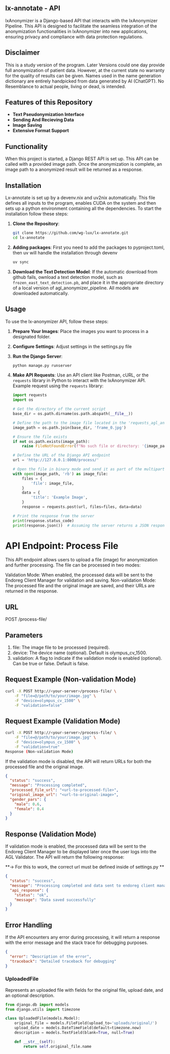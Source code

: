 ## lx-annotate - API

lxAnonymizer is a Django-based API that interacts with the lxAnonymizer Pipeline. This API is designed to facilitate the seamless integration of the anonymization functionalities in lxAnonymizer into new applications, ensuring privacy and compliance with data protection regulations.

## Disclaimer

This is a study version of the program. Later Versions could one day provide full anonymization of patient data. However, at the current state no warranty for the quality of results can be given.
Names used in the name generation dictionary are entirely handpicked from data generated by AI (ChatGPT). No Resemblance to actual people, living or dead, is intended.

## Features of this Repository

- **Text Pseudonymization Interface**
- **Sending And Recieving Data**
- **Image Saving**
- **Extensive Format Support**

## Functionality

When this project is started, a Django REST API is set up. This API can be called with a provided image path. Once the anonymization is complete, an image path to a anonymized result will be returned as a response.

## Installation

Lx-annotate is set up by a devenv.nix and uv2nix automatically. This file defines all inputs to the program, enables CUDA on the system and then sets up a python environment containing all the dependencies. To start the installation follow these steps:

1. **Clone the Repository**:

   ```bash
   git clone https://github.com/wg-lux/lx-annotate.git
   cd lx-annotate
   ```

2. **Adding packages**:
   First you need to add the packages to pyproject.toml,
   then uv will handle the installation through devenv

   ```bash
   uv sync
   ```

3. **Download the Text Detection Model**:
   If the automatic download from github fails, ownload a text detection model, such as `frozen_east_text_detection.pb`, and place it in the appropriate directory of a local version of agl_anonymizer_pipeline. All models are downloaded automatically.

## Usage

To use the lx-anonymizer API, follow these steps:

1. **Prepare Your Images**:
   Place the images you want to process in a designated folder.

2. **Configure Settings**:
   Adjust settings in the settings.py file

3. **Run the Django Server**:

   ```bash
   python manage.py runserver
   ```

4. **Make API Requests**:
   Use an API client like Postman, cURL, or the `requests` library in Python to interact with the lxAnonymizer API. Example request using the `requests` library:

   ```python
   import requests
   import os

   # Get the directory of the current script
   base_dir = os.path.dirname(os.path.abspath(__file__))

   # Define the path to the image file located in the 'requests_agl_anonymizer' folder
   image_path = os.path.join(base_dir, 'frame_0.jpg')

   # Ensure the file exists
   if not os.path.exists(image_path):
       raise FileNotFoundError(f"No such file or directory: '{image_path}'")

   # Define the URL of the Django API endpoint
   url = 'http://127.0.0.1:8000/process/'

   # Open the file in binary mode and send it as part of the multipart form-data payload
   with open(image_path, 'rb') as image_file:
       files = {
           'file': image_file,
       }
       data = {
           'title': 'Example Image',
       }
       response = requests.post(url, files=files, data=data)

   # Print the response from the server
   print(response.status_code)
   print(response.json())  # Assuming the server returns a JSON response
   ```

# API Endpoint: Process File

This API endpoint allows users to upload a file (image) for anonymization and further processing. The file can be processed in two modes:

Validation Mode: When enabled, the processed data will be sent to the Endoreg Client Manager for validation and saving.
Non-validation Mode: The processed file and the original image are saved, and their URLs are returned in the response.

## URL

POST /process-file/

## Parameters

1. file: The image file to be processed (required).
2. device: The device name (optional). Default is olympus_cv_1500.
3. validation: A flag to indicate if the validation mode is enabled (optional). Can be true or false. Default is false.

## Request Example (Non-validation Mode)

```bash
curl -X POST http://<your-server>/process-file/ \
    -F "file=@/path/to/your/image.jpg" \
    -F "device=olympus_cv_1500" \
    -F "validation=false"
```

## Request Example (Validation Mode)

```bash
curl -X POST http://<your-server>/process-file/ \
    -F "file=@/path/to/your/image.jpg" \
    -F "device=olympus_cv_1500" \
    -F "validation=true"
Response (Non-validation Mode)
```

If the validation mode is disabled, the API will return URLs for both the processed file and the original image.

```json
{
  "status": "success",
  "message": "Processing completed",
  "processed_file_url": "<url-to-processed-file>",
  "original_image_url": "<url-to-original-image>",
  "gender_pars": {
    "male": 0.6,
    "female": 0.4
  }
}
```

## Response (Validation Mode)

If validation mode is enabled, the processed data will be sent to the Endoreg Client Manager to be displayed later once the user logs into the AGL Validator. The API will return the following response:

**-> For this to work, the correct url must be defined inside of settings.py **

```json
{
  "status": "success",
  "message": "Processing completed and data sent to endoreg client manager",
  "api_response": {
    "status": "ok",
    "message": "Data saved successfully"
  }
}
```

## Error Handling

If the API encounters any error during processing, it will return a response with the error message and the stack trace for debugging purposes.

```json
{
  "error": "Description of the error",
  "traceback": "Detailed traceback for debugging"
}
```

### UploadedFile

Represents an uploaded file with fields for the original file, upload date, and an optional description.

```python
from django.db import models
from django.utils import timezone

class UploadedFile(models.Model):
    original_file = models.FileField(upload_to='uploads/original/')
    upload_date = models.DateTimeField(default=timezone.now)
    description = models.TextField(blank=True, null=True)

    def __str__(self):
        return self.original_file.name

```
